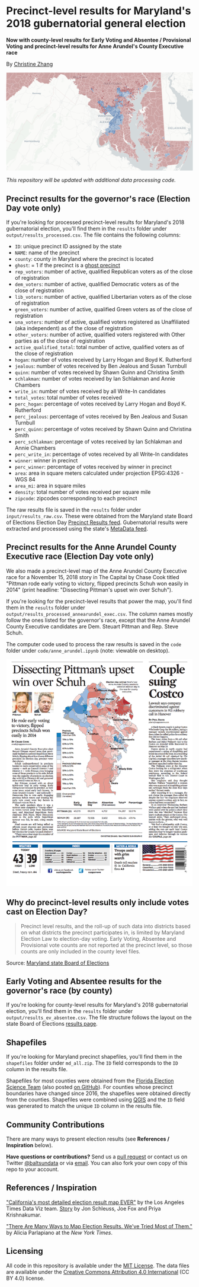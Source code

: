 # Precinct-level results for Maryland's 2018 gubernatorial general election 

**Now with county-level results for Early Voting and Absentee / Provisional Voting and precinct-level results for Anne Arundel's County Executive race**

By [Christine Zhang](mailto:czhang@baltsun.com)

![](output/screenshot.png)

*This repository will be updated with additional data processing code.*

## Precinct results for the governor's race (Election Day vote only)

If you're looking for processed precinct-level results for Maryland's 2018 gubernatorial election, you'll find them in the `results` folder under `output/results_processed.csv`. The file contains the following columns:

- `ID`: unique precinct ID assigned by the state
- `NAME`: name of the precinct
- `county`: county in Maryland where the precinct is located
- `ghost`: = 1 if the precinct is a [ghost precinct](https://www.baltimoresun.com/news/maryland/politics/bs-md-ghost-precincts-20181030-story.html)
- `rep_voters`: number of active, qualified Republican voters as of the close of registration
- `dem_voters`: number of active, qualified Democratic voters as of the close of registration
- `lib_voters`: number of active, qualified Libertarian voters as of the close of registration
- `green_voters`: number of active, qualified Green voters as of the close of registration
- `una_voters`: number of active, qualified voters registered as Unaffiliated (aka independent) as of the close of registration
- `other_voters`: number of active, qualified voters registered with Other parties as of the close of registration 
- `active_qualified_total`: total number of active, qualified voters as of the close of registration 
- `hogan`: number of votes received by Larry Hogan and Boyd K. Rutherford
- `jealous`: number of votes received by Ben Jealous and Susan Turnbull
- `quinn`: number of votes received by Shawn Quinn and Christina Smith
- `schlakman`: number of votes received by Ian Schlakman and Annie Chambers
- `write_in`: number of votes received by all Write-In candidates
- `total_votes`: total number of votes received        
- `perc_hogan`: percentage of votes received by Larry Hogan and Boyd K. Rutherford
- `perc_jealous`: percentage of votes received by Ben Jealous and Susan Turnbull     
- `perc_quinn`: percentage of votes received by Shawn Quinn and Christina Smith       
- `perc_schlakman`: percentage of votes received by Ian Schlakman and Annie Chambers   
- `perc_write_in`: percentage of votes received by all Write-In candidates          
- `winner`: winner in precinct
- `perc_winner`: percentage of votes received by winner in precinct
- `area`: area in square meters calculated under projection EPSG:4326 - WGS 84
- `area_mi`: area in square miles
- `density`: total number of votes received per square mile
- `zipcode`: zipcodes corresponding to each precinct

The raw results file is saved in the `results` folder under `input/results_raw.csv`. These were obtained from the Maryland state Board of Elections Election Day [Precinct Results feed](https://elections.maryland.gov/elections/results_data/GG18/PrecinctResults.js). Gubernatorial results were extracted and processed using the state's [MetaData feed](https://elections.maryland.gov/elections/results_data/GG18/MetaData.js).

## Precinct results for the Anne Arundel County Executive race (Election Day vote only)

We also made a precinct-level map of the Anne Arundel County Executive race for a November 15, 2018 story in The Capital by Chase Cook titled "Pittman rode early voting to victory, flipped precincts Schuh won easily in 2014" (print headline: "Dissecting Pittman's upset win over Schuh").

If you're looking for the precinct-level results that power the map, you'll find them in the `results` folder under `output/results_processed_annearundel_exec.csv`. The column names mostly follow the ones listed for the governor's race, except that the Anne Arundel County Executive candidates are Dem. Steuart Pittman and Rep. Steve Schuh. 

The computer code used to process the raw results is saved in the `code` folder under `code/anne_arundel.ipynb` (note: viewable on desktop).

![](output/capital_pg1.png)

## Why do precinct-level results only include votes cast on Election Day?

> Precinct level results, and the roll-up of such data into districts based on what districts the precinct participates in, is limited by Maryland Election Law to election-day voting.  Early Voting, Absentee and Provisional vote counts are not reported at the precinct level, so those counts are only included in the county level files.

Source: [Maryland state Board of Elections](https://elections.maryland.gov/elections/using_election_data_instructions.html)

## Early Voting and Absentee results for the governor's race (by county)

If you're looking for county-level results for Maryland's 2018 gubernatorial election, you'll find them in the `results` folder under `output/results_ev_absentee.csv`. The file structure follows the layout on the state Board of Elections [results page](https://elections.maryland.gov/county_status_page_root.html).

## Shapefiles
If you're looking for Maryland precinct shapefiles, you'll find them in the `shapefiles` folder under `md_all.zip`. The `ID` field corresponds to the `ID` column in the results file.

Shapefiles for most counties were obtained from the [Florida Election Science Team](https://doi.org/10.7910/DVN/NH5S2I) (also posted [on GitHub](https://github.com/nvkelso/election-geodata/tree/master/data/24-maryland)). For counties whose precinct boundaries have changed since 2016, the shapefiles were obtained directly from the counties. Shapefiles were combined using [QGIS](https://www.qgis.org/en/site/) and the `ID` field was generated to match the unique `ID` column in the results file.

## Community Contributions

There are many ways to present election results (see **References / Inspiration** below).

**Have questions or contributions?** Send us a [pull request](https://github.com/baltimore-sun-data/maryland-2018-governor-precinct-map/pulls) or contact us on Twitter [@baltsundata](https://twitter.com/baltsundata) or via [email](mailto:czhang@baltsun.com). You can also fork your own copy of this repo to your account.

## References / Inspiration
["California's most detailed election result map EVER"](https://github.com/datadesk/california-2016-election-precinct-maps) by the Los Angeles Times Data Viz team. [Story](http://www.latimes.com/projects/la-pol-ca-california-neighborhood-election-results/) by Jon Schleuss, Joe Fox and Priya Krishnakumar.

["There Are Many Ways to Map Election Results. We've Tried Most of Them."](https://www.nytimes.com/interactive/2016/11/01/upshot/many-ways-to-map-election-results.html) by Alicia Parlapiano at the *New York Times*.

## Licensing

All code in this repository is available under the [MIT License](https://opensource.org/licenses/MIT). The data files are available under the [Creative Commons Attribution 4.0 International](https://creativecommons.org/licenses/by/4.0/) (CC BY 4.0) license.

